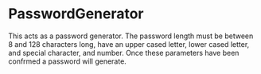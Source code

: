 # PasswordGenerator

This acts as a password generator. The password length must be between 8 and 128 characters long, have an upper cased letter, lower cased letter, and special character, and number. Once these parameters have been confrmed a password will generate.

